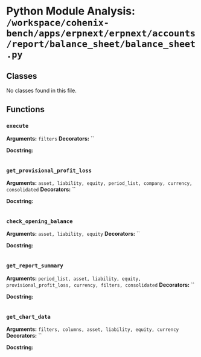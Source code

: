 # Python Module Analysis: `/workspace/cohenix-bench/apps/erpnext/erpnext/accounts/report/balance_sheet/balance_sheet.py`

## Classes

No classes found in this file.


## Functions

### `execute`
**Arguments:** `filters`
**Decorators:** ``

**Docstring:**
```

```
### `get_provisional_profit_loss`
**Arguments:** `asset, liability, equity, period_list, company, currency, consolidated`
**Decorators:** ``

**Docstring:**
```

```
### `check_opening_balance`
**Arguments:** `asset, liability, equity`
**Decorators:** ``

**Docstring:**
```

```
### `get_report_summary`
**Arguments:** `period_list, asset, liability, equity, provisional_profit_loss, currency, filters, consolidated`
**Decorators:** ``

**Docstring:**
```

```
### `get_chart_data`
**Arguments:** `filters, columns, asset, liability, equity, currency`
**Decorators:** ``

**Docstring:**
```

```

